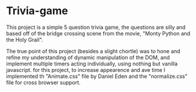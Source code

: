 # Trivia-game
This project is a simple 5 question trivia game, the questions are silly and based off of the bridge crossing scene from the movie, "Monty Python and the Holy Grail". 

The true point of this project (besides a slight chortle) was to hone and refine my understanding of dynamic manipulation of the DOM, and implement multiple timers acting individually, using nothing but vanilla javascript. for this project, to increase appearence and ave time I implemented th "Animate.css" file by Daniel Eden and the "normalize.css" file for cross browser support.
